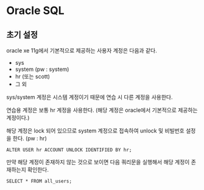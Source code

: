 # Oracle SQL

## 초기 설정

oracle xe 11g에서 기본적으로 제공하는 사용자 계정은 다음과 같다.

- sys
- system (pw : system)
- hr (또는 scott)
- 그 외

sys/system 계정은 시스템 계정이기 때문에 연습 시 다른 계정을 사용한다.

연습용 계정은 보통 hr 계정을 사용한다. (해당 계정은 oracle에서 기본적으로 제공하는 계정이다.)

해당 계정은 lock 되어 있으므로 system 계정으로 접속하여 unlock 및 비빌번호 설정을 한다. (pw : hr)

```plsql
ALTER USER hr ACCOUNT UNLOCK IDENTIFIED BY hr;
```

만약 해당 계정이 존재하지 않는 것으로 보이면 다음 쿼리문을 실행해서 해당 계정이 존재하는지 확인한다.

```plsql
SELECT * FROM all_users;
```
